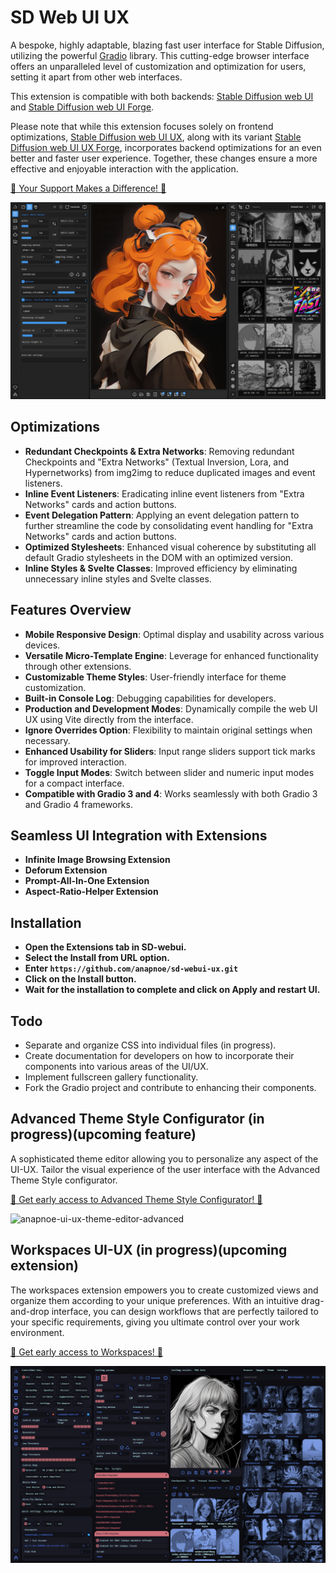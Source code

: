 # SD Web UI UX 
A bespoke, highly adaptable, blazing fast user interface for Stable Diffusion, utilizing the powerful [Gradio](https://www.gradio.app/) library. This cutting-edge browser interface offers an unparalleled level of customization and optimization for users, setting it apart from other web interfaces. 

This extension is compatible with both backends: [Stable Diffusion web UI](https://github.com/AUTOMATIC1111/stable-diffusion-webui) and [Stable Diffusion web UI Forge](https://github.com/lllyasviel/stable-diffusion-webui-forge).

Please note that while this extension focuses solely on frontend optimizations, [Stable Diffusion web UI UX](https://github.com/anapnoe/stable-diffusion-webui-ux), along with its variant [Stable Diffusion web UI UX Forge](https://github.com/anapnoe/stable-diffusion-webui-ux-forge), incorporates backend optimizations for an even better and faster user experience. Together, these changes ensure a more effective and enjoyable interaction with the application.

[🌟 Your Support Makes a Difference! 🌟](https://buymeacoffee.com/dayanbayah)

![](screenshot.png)

## Optimizations
- **Redundant Checkpoints & Extra Networks**: Removing redundant Checkpoints and "Extra Networks" (Textual Inversion, Lora, and Hypernetworks) from img2img to reduce duplicated images and event listeners.
- **Inline Event Listeners**: Eradicating inline event listeners from "Extra Networks" cards and action buttons.
- **Event Delegation Pattern**: Applying an event delegation pattern to further streamline the code by consolidating event handling for "Extra Networks" cards and action buttons.
- **Optimized Stylesheets**: Enhanced visual coherence by substituting all default Gradio stylesheets in the DOM with an optimized version.
- **Inline Styles & Svelte Classes**: Improved efficiency by eliminating unnecessary inline styles and Svelte classes.

## Features Overview
- **Mobile Responsive Design**: Optimal display and usability across various devices.
- **Versatile Micro-Template Engine**: Leverage for enhanced functionality through other extensions.
- **Customizable Theme Styles**: User-friendly interface for theme customization.
- **Built-in Console Log**: Debugging capabilities for developers.
- **Production and Development Modes**: Dynamically compile the web UI UX using Vite directly from the interface.
- **Ignore Overrides Option**: Flexibility to maintain original settings when necessary.
- **Enhanced Usability for Sliders**: Input range sliders support tick marks for improved interaction.
- **Toggle Input Modes**: Switch between slider and numeric input modes for a compact interface.
- **Compatible with Gradio 3 and 4**: Works seamlessly with both Gradio 3 and Gradio 4 frameworks.

## Seamless UI Integration with Extensions
- **Infinite Image Browsing Extension**
- **Deforum Extension**
- **Prompt-All-In-One Extension**
- **Aspect-Ratio-Helper Extension**

## Installation
- **Open the Extensions tab in SD-webui.**
- **Select the Install from URL option.**
- **Enter `https://github.com/anapnoe/sd-webui-ux.git`**
- **Click on the Install button.**
- **Wait for the installation to complete and click on Apply and restart UI.**
  
## Todo
- Separate and organize CSS into individual files (in progress).
- Create documentation for developers on how to incorporate their components into various areas of the UI/UX.
- Implement fullscreen gallery functionality.
- Fork the Gradio project and contribute to enhancing their components.


## Advanced Theme Style Configurator (in progress)(upcoming feature)
A sophisticated theme editor allowing you to personalize any aspect of the UI-UX. Tailor the visual experience of the user interface with the Advanced Theme Style configurator.

[🌟 Get early access to Advanced Theme Style Configurator! 🌟](https://buymeacoffee.com/dayanbayah)

![anapnoe-ui-ux-theme-editor-advanced](https://github.com/anapnoe/sd-webui-ux/blob/main/assets/images/anapnoe-ui-ux-theme-editor-advanced.png)


## Workspaces UI-UX (in progress)(upcoming extension)
The workspaces extension empowers you to create customized views and organize them according to your unique preferences. With an intuitive drag-and-drop interface, you can design workflows that are perfectly tailored to your specific requirements, giving you ultimate control over your work environment.

[🌟 Get early access to Workspaces! 🌟](https://buymeacoffee.com/dayanbayah)

![anapnoe-ui-ux-workspaces](https://github.com/anapnoe/sd-webui-ux/blob/main/assets/images/anapnoe-ui-ux-workspaces.png)


